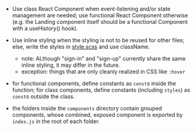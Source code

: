 * Use class React Component when event-listening and/or state management are needed; use functional React Component otherwise (e.g. the Landing component itself should be a functional Component with a useHistory() hook).

* Use inline styling when the styling is not to be reused for other files; else, write the styles in [style.scss](src/style.scss) and use className.
  * note: ALthough "sign-in" and "sign-up" currently share the same inline styling, it may differ in the future.
  * exception: things that are only cleanly realized in CSS like `:hover`

* for functional components, define constants as `const`s inside the function; for class components, define constants (including `styles`) as `const`s outside the class.

* the folders inside the `components` directory contain grouped components, whose combined, exposed component is exported by `index.js` in the root of each folder.
